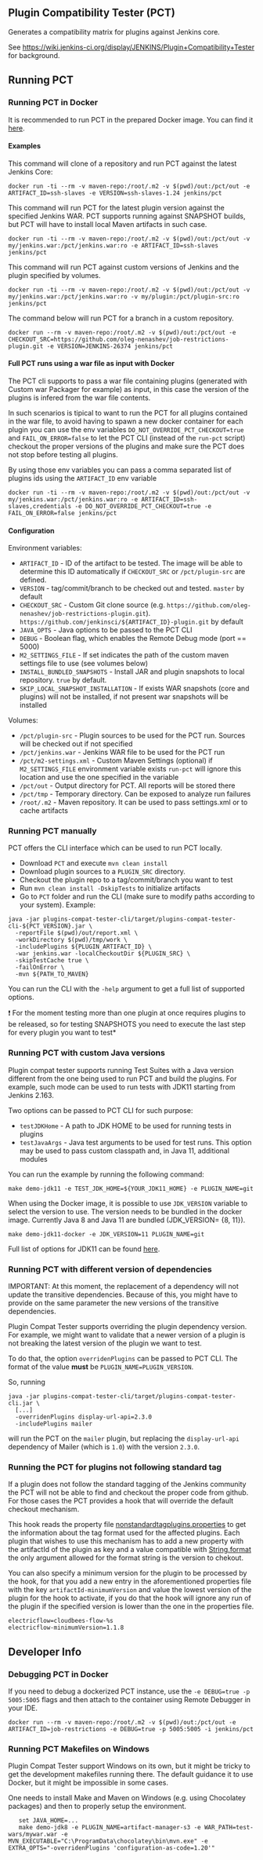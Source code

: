 Plugin Compatibility Tester (PCT)
------

Generates a compatibility matrix for plugins against Jenkins core.

See https://wiki.jenkins-ci.org/display/JENKINS/Plugin+Compatibility+Tester for background.

## Running PCT 

### Running PCT in Docker

It is recommended to run PCT in the prepared Docker image.
You can find it [here](https://hub.docker.com/r/jenkins/pct/).

#### Examples

This command will clone of a repository and run PCT against the latest Jenkins Core:

```shell
docker run -ti --rm -v maven-repo:/root/.m2 -v $(pwd)/out:/pct/out -e ARTIFACT_ID=ssh-slaves -e VERSION=ssh-slaves-1.24 jenkins/pct
```

This command will run PCT for the latest plugin version against the specified Jenkins WAR.
PCT supports running against SNAPSHOT builds, but PCT will have to install local Maven artifacts in such case.

```shell
docker run -ti --rm -v maven-repo:/root/.m2 -v $(pwd)/out:/pct/out -v my/jenkins.war:/pct/jenkins.war:ro -e ARTIFACT_ID=ssh-slaves jenkins/pct
```

This command will run PCT against custom versions of Jenkins and the plugin specified by volumes.

```shell
docker run -ti --rm -v maven-repo:/root/.m2 -v $(pwd)/out:/pct/out -v my/jenkins.war:/pct/jenkins.war:ro -v my/plugin:/pct/plugin-src:ro jenkins/pct
```

The command below will run PCT for a branch in a custom repository.

```shell
docker run --rm -v maven-repo:/root/.m2 -v $(pwd)/out:/pct/out -e CHECKOUT_SRC=https://github.com/oleg-nenashev/job-restrictions-plugin.git -e VERSION=JENKINS-26374 jenkins/pct
```

#### Full PCT runs using a war file as input with Docker

The PCT cli supports to pass a war file containing plugins (generated with Custom war Packager for example) as input, in this case the version of
the plugins is infered from the war file contents.

In such scenarios is tipical to want to run the PCT for all plugins contained in the war file, to avoid having to spawn a new docker container for each plugin
you can use the env variables `DO_NOT_OVERRIDE_PCT_CHECKOUT=true` and `FAIL_ON_ERROR=false` to let the PCT CLI (instead of the `run-pct` script) checkout the proper
versions of the plugins and make sure the PCT does not stop before testing all plugins.

By using those env variables you can pass a comma separated list of plugins ids using the `ARTIFACT_ID` env variable

```shell
docker run -ti --rm -v maven-repo:/root/.m2 -v $(pwd)/out:/pct/out -v my/jenkins.war:/pct/jenkins.war:ro -e ARTIFACT_ID=ssh-slaves,credentials -e DO_NOT_OVERRIDE_PCT_CHECKOUT=true -e FAIL_ON_ERROR=false jenkins/pct
```

#### Configuration

Environment variables:

* `ARTIFACT_ID` - ID of the artifact to be tested.
The image will be able to determine this ID automatically if `CHECKOUT_SRC` or `/pct/plugin-src` are defined.
* `VERSION` - tag/commit/branch to be checked out and tested. `master` by default
* `CHECKOUT_SRC` - Custom Git clone source (e.g. `https://github.com/oleg-nenashev/job-restrictions-plugin.git`). `https://github.com/jenkinsci/${ARTIFACT_ID}-plugin.git` by default
* `JAVA_OPTS` - Java options to be passed to the PCT CLI
* `DEBUG` - Boolean flag, which enables the Remote Debug mode (port == 5000)
* `M2_SETTINGS_FILE` -  If set indicates the path of the custom maven settings file to use (see volumes below)
* `INSTALL_BUNDLED_SNAPSHOTS` - Install JAR and plugin snapshots to local repository.
        `true` by default.
* `SKIP_LOCAL_SNAPSHOT_INSTALLATION` - If exists WAR snapshots (core and plugins) will not be installed, if not present war snapshots will be installed

Volumes:

* `/pct/plugin-src` - Plugin sources to be used for the PCT run. Sources will be checked out if not specified
* `/pct/jenkins.war` - Jenkins WAR file to be used for the PCT run
* `/pct/m2-settings.xml` - Custom Maven Settings (optional) if `M2_SETTINGS_FILE` environment variable exists `run-pct` will ignore this location and use the one specified in the variable
* `/pct/out` - Output directory for PCT. All reports will be stored there
* `/pct/tmp` - Temporary directory. Can be exposed to analyze run failures
* `/root/.m2` - Maven repository. It can be used to pass settings.xml or to cache artifacts

### Running PCT manually

PCT offers the CLI interface which can be used to run PCT locally.

* Download `PCT` and execute `mvn clean install`
* Download plugin sources to a `PLUGIN_SRC` directory. 
* Checkout the plugin repo to a tag/commit/branch you want to test
* Run `mvn clean install -DskipTests` to initialize artifacts
* Go to `PCT` folder and run the CLI (make sure to modify paths according to your system). Example:

```shell
java -jar plugins-compat-tester-cli/target/plugins-compat-tester-cli-${PCT_VERSION}.jar \
  -reportFile $(pwd)/out/report.xml \
  -workDirectory $(pwd)/tmp/work \
  -includePlugins ${PLUGIN_ARTIFACT_ID} \
  -war jenkins.war -localCheckoutDir ${PLUGIN_SRC} \
  -skipTestCache true \
  -failOnError \
  -mvn ${PATH_TO_MAVEN}
```

You can run the CLI with the `-help` argument to get a full list of supported options.

:exclamation: For the moment testing more than one plugin at once requires plugins to be released, so for testing SNAPSHOTS you need to execute the last step for every plugin you want to test*

### Running PCT with custom Java versions

Plugin compat tester supports running Test Suites with a Java version different 
from the one being used to run PCT and build the plugins.
For example, such mode can be used to run tests with JDK11 starting from Jenkins 2.163.

Two options can be passed to PCT CLI for such purpose:

* `testJDKHome` - A path to JDK HOME to be used for running tests in plugins
* `testJavaArgs` - Java test arguments to be used for test runs.
                   This option may be used to pass custom classpath and, in Java 11, additional modules

You can run the example by running the following command:

    make demo-jdk11 -e TEST_JDK_HOME=${YOUR_JDK11_HOME} -e PLUGIN_NAME=git
    
When using the Docker image, it is possible to use `JDK_VERSION` variable to select 
the version to use. The version needs to be bundled in the docker image.
Currently Java 8 and Java 11 are bundled (JDK_VERSION= {8, 11}).
    
    make demo-jdk11-docker -e JDK_VERSION=11 PLUGIN_NAME=git

Full list of options for JDK11 can be found [here](./Makefile).

### Running PCT with different version of dependencies

IMPORTANT: At this moment, the replacement of a dependency will not update the transitive dependencies.
Because of this, you might have to provide on the same parameter the new versions of the transitive dependencies.

Plugin Compat Tester supports overriding the plugin dependency version. 
For example, we might want to validate that a newer version of a plugin is not breaking the latest version of the plugin we want to test.

To do that, the option `overridenPlugins` can be passed to PCT CLI.
The format of the value **must** be `PLUGIN_NAME=PLUGIN_VERSION`.

So, running

```
java -jar plugins-compat-tester-cli/target/plugins-compat-tester-cli.jar \
  [...]
  -overridenPlugins display-url-api=2.3.0
  -includePlugins mailer
```

will run the PCT on the `mailer` plugin, but replacing the `display-url-api` dependency of Mailer (which is `1.0`) with the version `2.3.0`.

### Running the PCT for plugins not following standard tag

If a plugin does not follow the standard tagging of the Jenkins community the PCT will not be able to
find and checkout the proper code from github. For those cases the PCT provides a hook that will override the
default checkout mechanism.

This hook reads the property file [nonstandardtagplugins.properties](./plugins-compat-tester/src/main/resources/) to get the information about the tag format used for the affected plugins. Each plugin that wishes to use this mechanism
has to add a new property with the artifactId of the plugin as key and a value compatible with [String.format](https://docs.oracle.com/javase/8/docs/api/java/lang/String.html#format-java.lang.String-java.lang.Object...-) the only argument
allowed for the format string is the version to chekout.

You can also specify a minimum version for the plugin to be processed by the hook, for that you add a new entry in the aforementioned properties file with the key `artifactId-minimumVersion` and value
the lowest version of the plugin for the hook to activate, if you do that the hook will ignore any run of the plugin if the specified version is lower than the one in the properties file.

```
electricflow=cloudbees-flow-%s
electricflow-minimumVersion=1.1.8
```


## Developer Info

### Debugging PCT in Docker

If you need to debug a dockerized PCT instance, 
use the `-e DEBUG=true -p 5005:5005` flags and then attach to the container using Remote Debugger in your IDE.

```
docker run --rm -v maven-repo:/root/.m2 -v $(pwd)/out:/pct/out -e ARTIFACT_ID=job-restrictions -e DEBUG=true -p 5005:5005 -i jenkins/pct
```

### Running PCT Makefiles on Windows

Plugin Compat Tester support Windows on its own,
but it might be tricky to get the development makefiles running there.
The default guidance it to use Docker, but it might be impossible in some cases.

One needs to install Make and Maven on Windows (e.g. using Chocolatey packages)
and then to properly setup the environment.

```batch
   set JAVA_HOME=...
   make demo-jdk8 -e PLUGIN_NAME=artifact-manager-s3 -e WAR_PATH=test-wars/mywar.war -e MVN_EXECUTABLE="C:\ProgramData\chocolatey\bin\mvn.exe" -e EXTRA_OPTS="-overridenPlugins 'configuration-as-code=1.20'"
```

